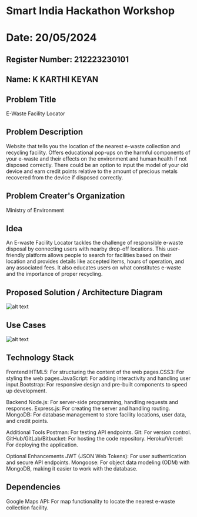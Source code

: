 # Smart India Hackathon Workshop
# Date: 20/05/2024
## Register Number: 212223230101
## Name: K KARTHI KEYAN 
## Problem Title
E-Waste Facility Locator
## Problem Description
Website that tells you the location of the nearest e-waste collection and recycling facility. Offers educational pop-ups on the harmful components of your e-waste and their effects on the environment and human health if not disposed correctly. There could be an option to input the model of your old device and earn credit points relative to the amount of precious metals recovered from the device if disposed correctly.
## Problem Creater's Organization
Ministry of Environment

## Idea

An E-waste Facility Locator tackles the challenge of responsible e-waste disposal by connecting users with nearby drop-off locations. This user-friendly platform allows people to search for facilities based on their location and provides details like accepted items, hours of operation, and any associated fees. It also educates users on what constitutes e-waste and the importance of proper recycling.



## Proposed Solution / Architecture Diagram

![alt text](ewaste.png)

## Use Cases
![alt text](usecase.png)


## Technology Stack

Frontend
HTML5: For structuring the content of the web pages.CSS3: For styling the web pages.JavaScript: For adding interactivity and handling user input.Bootstrap: For responsive design and pre-built components to speed up development.


Backend
Node.js: For server-side programming, handling requests and responses.
Express.js: For creating the server and handling routing.
MongoDB: For database management to store facility locations, user data, and credit points.


Additional Tools
Postman: For testing API endpoints.
Git: For version control.
GitHub/GitLab/Bitbucket: For hosting the code repository.
Heroku/Vercel: For deploying the application.

Optional Enhancements
JWT (JSON Web Tokens): For user authentication and secure API endpoints.
Mongoose: For object data modeling (ODM) with MongoDB, making it easier to work with the database.

## Dependencies
Google Maps API: For map functionality to locate the nearest e-waste collection 
facility.
